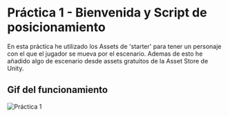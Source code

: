 # Práctica 1 - Bienvenida y Script de posicionamiento
 En esta práctica he utilizado los Assets de 'starter' para tener un personaje con el que el jugador se mueva por el escenario. Ademas de esto he añadido algo de escenario desde assets gratuitos de la Asset Store de Unity.

## Gif del funcionamiento

![Práctica 1](../Practica1-II-gif.gif)
